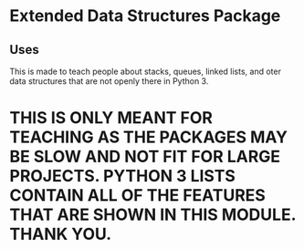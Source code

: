 # Extended Data Structures Package
## Uses
This is made to teach people about stacks, queues, linked lists, and oter data structures that are not openly there in Python 3.

# THIS IS ONLY MEANT FOR TEACHING AS THE PACKAGES MAY BE SLOW AND NOT FIT FOR LARGE PROJECTS. PYTHON 3 LISTS CONTAIN ALL OF THE FEATURES THAT ARE SHOWN IN THIS MODULE. THANK YOU.